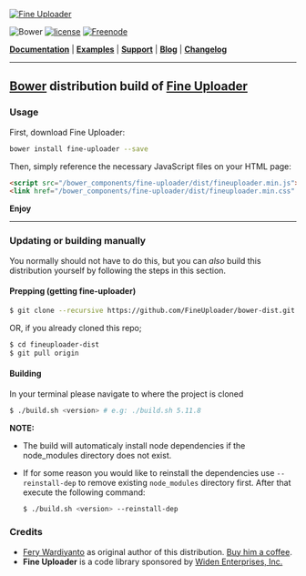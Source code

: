 [![Fine Uploader](http://fineuploader.com/img/FineUploader_logo.png)](http://fineuploader.com)

![Bower](https://img.shields.io/bower/v/fineuploader-dist.svg?style=flat-square)
[![license](https://img.shields.io/badge/license-MIT-brightgreen.svg?style=flat-square)](LICENSE)
[![Freenode](https://img.shields.io/badge/chat-on%20freenode-brightgreen.svg?style=flat-square)](irc://chat.freenode.net/#fineuploader)

[**Documentation**](http://docs.fineuploader.com) |
[**Examples**](http://fineuploader.com/demos) |
[**Support**](http://fineuploader.com/support.html) |
[**Blog**](http://blog.fineuploader.com/) |
[**Changelog**](http://blog.fineuploader.com/category/changelog/)

---

## [Bower](http://bower.io) distribution build of [Fine Uploader](http://fineuploader.com)

### Usage

First, download Fine Uploader:

```bash
bower install fine-uploader --save
```

Then, simply reference the necessary JavaScript files on your HTML page:

```html
<script src="/bower_components/fine-uploader/dist/fineuploader.min.js"></script>
<link href="/bower_components/fine-uploader/dist/fineuploader.min.css" type="text/css">
```

__Enjoy__

----

### Updating or building manually

You normally should not have to do this, but you can _also_ build this distribution yourself by following the steps in this section.

#### Prepping (getting fine-uploader)

```bash
$ git clone --recursive https://github.com/FineUploader/bower-dist.git
```

OR, if you already cloned this repo;

```bash
$ cd fineuploader-dist
$ git pull origin
```

#### Building

In your terminal please navigate to where the project is cloned

```bash
$ ./build.sh <version> # e.g: ./build.sh 5.11.8
```

**NOTE:**

- The build will automaticaly install node dependencies if the node_modules directory does not exist.
- If for some reason you would like to reinstall the dependencies use `--reinstall-dep` to remove existing `node_modules` directory first. After that execute the following command:

	```bash
	$ ./build.sh <version> --reinstall-dep
	```

### Credits

* [Fery Wardiyanto](https://github.com/feryardiant) as original author of this distribution. [Buy him a coffee](https://gratipay.com/~feryardiant/).
* **Fine Uploader** is a code library sponsored by [Widen Enterprises, Inc.](http://www.widen.com/)
